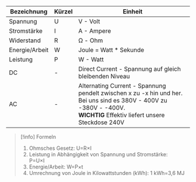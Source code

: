 | Bezeichnung    | Kürzel | Einheit                                                                                                                                                                   |
| -------------- | ------ | ------------------------------------------------------------------------------------------------------------------------------------------------------------------------- |
| Spannung       | U      | V - Volt                                                                                                                                                                  |
| Stromstärke    | I      | A - Ampere                                                                                                                                                                |
| Widerstand     | R      | Ω - Ohm                                                                                                                                                                   |
| Energie/Arbeit | W      | Joule = Watt * Sekunde                                                                                                                                                    |
| Leistung       | P      | W - Watt                                                                                                                                                                  |
| DC             | -      | Direct Current - Spannung auf gleich bleibenden Niveau                                                                                                                    |
| AC             | -      | Alternating Current - Spannung pendelt zwischen x zu -x hin und her. Bei uns sind es 380V - 400V zu -380V - -400V. <br>**WICHTIG** Effektiv liefert unsere Steckdose 240V |

>[!info] Formeln
>1. Ohmsches Gesetz:
>	U=R×I​
>2. Leistung in Abhängigkeit von Spannung und Stromstärke:  
>	P=U×I​
>3. Energie/Arbeit:
>	W=P×t
>4. Umrechnung von Joule in Kilowattstunden (kWh):
>	1 kWh=3,6 MJ





